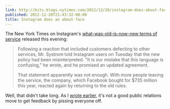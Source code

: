 ```yaml
---
link: http://bits.blogs.nytimes.com/2012/12/20/instagram-does-about-face-reverts-to-previous-policy/
published: 2012-12-20T21:43:32-08:00
title: Instagram does an about-face
---
```

The New York Times on Instagram's [what-was-old-is-now-new terms of service](http://blog.instagram.com/post/38421250999/updated-terms-of-service-based-on-your-feedback) released this evening:

> Following a reaction that included customers defecting to other services, Mr. Systrom told Instagram users on Tuesday that the new policy had been misinterpreted. "It is our mistake that this language is confusing," he wrote, and he promised an updated agreement.
> 
> That statement apparently was not enough. With more people leaving the service, the company, which Facebook bought for $735 million this year, reacted again by returning to the old rules.

Well, that didn't take long. As I [wrote earlier](/2012/12/18/thank-you-and-were-listening/), it's not a good public relations move to get feedback by pissing everyone off.

